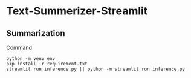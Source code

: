 # Text-Summerizer-Streamlit
## Summarization

Command
```
python -m venv env
pip install -r requirement.txt
streamlit run inference.py || python -m streamlit run inference.py

```

